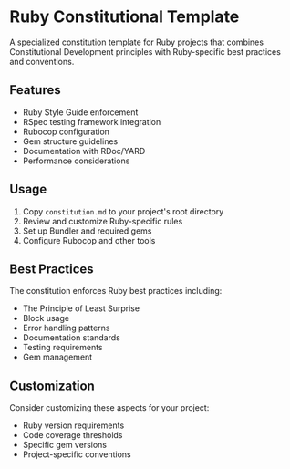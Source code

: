 # Ruby Constitutional Template

A specialized constitution template for Ruby projects that combines Constitutional Development principles with Ruby-specific best practices and conventions.

## Features

- Ruby Style Guide enforcement
- RSpec testing framework integration
- Rubocop configuration
- Gem structure guidelines
- Documentation with RDoc/YARD
- Performance considerations

## Usage

1. Copy `constitution.md` to your project's root directory
2. Review and customize Ruby-specific rules
3. Set up Bundler and required gems
4. Configure Rubocop and other tools

## Best Practices

The constitution enforces Ruby best practices including:
- The Principle of Least Surprise
- Block usage
- Error handling patterns
- Documentation standards
- Testing requirements
- Gem management

## Customization

Consider customizing these aspects for your project:
- Ruby version requirements
- Code coverage thresholds
- Specific gem versions
- Project-specific conventions
